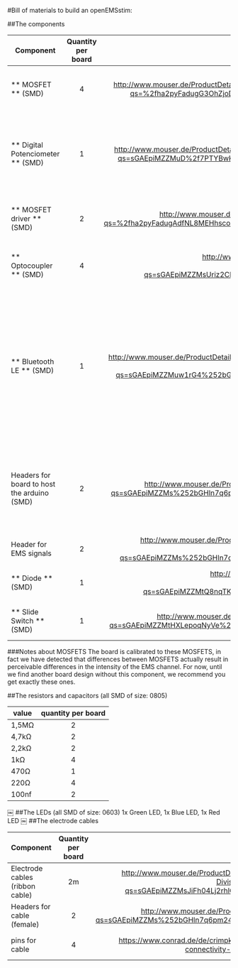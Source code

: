 #Bill of materials to build an openEMSstim:

##The components


|  Component | Quantity per board  | Purchase link | model ID | function | notes |  
| ------------- |:--------:| ---------:|------------:|------------:|------------:|
| ** MOSFET ** (SMD) | 4 | http://www.mouser.de/ProductDetail/STMicroelectronics/STD25NF20/?qs=%2fha2pyFadugG3OhZjoDFKyh0rk18p6Gk6XtsUQDOdFA%3d  | STD25NF20 | reduces the EMS signal | we recommend you get exactly these ones. |
| ** Digital Potenciometer ** (SMD) | 1 | http://www.mouser.de/ProductDetail/Analog-Devices/AD5252BRUZ1/?qs=sGAEpiMZZMuD%2f7PTYBwKqdeb0s0H1yW0gAAjGmwfPX4%3d | AD5252BRUZ1  | regulates the intensity of the MOSFETS (acts like a analog potentiometer) |We recommend this one. Otherwise you will have to alter code and layout substantially  |
| ** MOSFET driver  ** (SMD) | 2 | http://www.mouser.de/ProductDetail/Vishay/VOM1271T/?qs=%2fha2pyFadugAdfNL8MEHhsco%2fxls%252bKOnrvZCnTuskpQ%3d | VOM1271 | controls the MOSFETs | We recommend using exactly this component.|
| ** Optocoupler ** (SMD) | 4 | http://www.mouser.de/ProductDetail/Vishay-Semiconductors/LH1546ADF/?qs=sGAEpiMZZMsUriz2CNI3EztS13T2tkDfLMSNBrdz0Go%3d | LH1546ADF | Opens/Closes EMS channels, safety feature. | You can probably replace this by any other optocoupler.  |
| ** Bluetooth LE ** (SMD) | 1 | http://www.mouser.de/ProductDetail/Microchip-Technology/RN4020-V-RM120/?qs=sGAEpiMZZMuw1rG4%252bG7fprvXSJvrEemrHKaN1GsnGpE%3d | RN4020-V-RM120 | wireless communication between the arduino and phones/etc, via bluetooth.  |  this is a 4.0 low energy device. You can build this device without it, or you can use another module but you might have to change board layout and/or code (code is made for this one). |
| Headers for board to host the arduino (SMD) | 2 | http://www.mouser.de/ProductDetail/Harwin/M20-8771546/?qs=sGAEpiMZZMs%252bGHln7q6pmzlZUuX%2f53qjH35u20JRJjk%3d | 3M 30306-5002HB | electrode cables connect here | If you prefer through-hole headers you will have to change the board layout + routing on the other side. | 
| Header for EMS signals | 2|  http://www.mouser.de/ProductDetail/3M-Electronic-Solutions-Division/30306-5002HB/?qs=sGAEpiMZZMs%252bGHln7q6pmwu5ra4CY41iJpcAbbk2xIE%3d | 3M 30306-5002HB |  connecting to electrodes / EMS machine | |
| ** Diode ** (SMD) | 1 | http://www.mouser.de/ProductDetail/NXP-Semiconductors/1PS70SB10115/?qs=sGAEpiMZZMtQ8nqTKtFS%2fPOtlaMxh7PwzjxDSYDALEk= | 1PS70SB10,115 |  Voltage reversal protection | Not tested yet, part of V3 design only |
| ** Slide Switch ** (SMD) | 1 | http://www.mouser.de/ProductDetail/ALPS/SSSS810701/?qs=sGAEpiMZZMtHXLepoqNyVe%252bcQMRoBF1BAzyvwoNmgBo%3d | SSSS810701 | on/off switch, interrupts battery | Not tested yet, part of V3 design only | 


###Notes about MOSFETS
The board is calibrated to these MOSFETS, in fact we have detected that differences between MOSFETS actually result in perceivable differences in the intensity of the EMS channel. For now, until we find another board design without this component, we recommend you get exactly these ones. 

##The resistors and capacitors (all SMD of size: 0805)


| value | quantity per board |
| ------------- |:--------:|
| 1,5MΩ | 2 | 
| 4,7kΩ | 2 | 
| 2,2kΩ | 2 | | 1kΩ | 4 | | 470Ω | 1 | | 220Ω | 4 | | 100nf | 2 | 
￼##The LEDs (all SMD of size: 0603)1x Green LED, 1x Blue LED, 1x Red LED￼
##The electrode cables

|  Component | Quantity per board  | Purchase link | model ID | function | notes |  
| ------------- |:--------:| ---------:|------------:|------------:|------------:|
| Electrode cables (ribbon cable) | 2m | http://www.mouser.de/ProductDetail/3M-Electronic-Solutions-Division/3365-26-CUT-LENGTH/?qs=sGAEpiMZZMsJiFh04Lj2rhlO6VJHoBHccza31peO430%3d | ribbon cable | Takes EMS signal. | |
| Headers for cable (female)| 2 | http://www.mouser.de/ProductDetail/FCI/71600-006LF/?qs=sGAEpiMZZMs%252bGHln7q6pm24n0txessAMv97Wpyh9hZc%3d | 1600-006LF | Connects to openEMSstim board. | | 
| pins for cable | 4 | https://www.conrad.de/de/crimpkontakt-polzahl-gesamt-1-te-connectivity-60620-1-1-st-1422676.html | crimp pin connector |  connects to pigtail electrodes | | 



